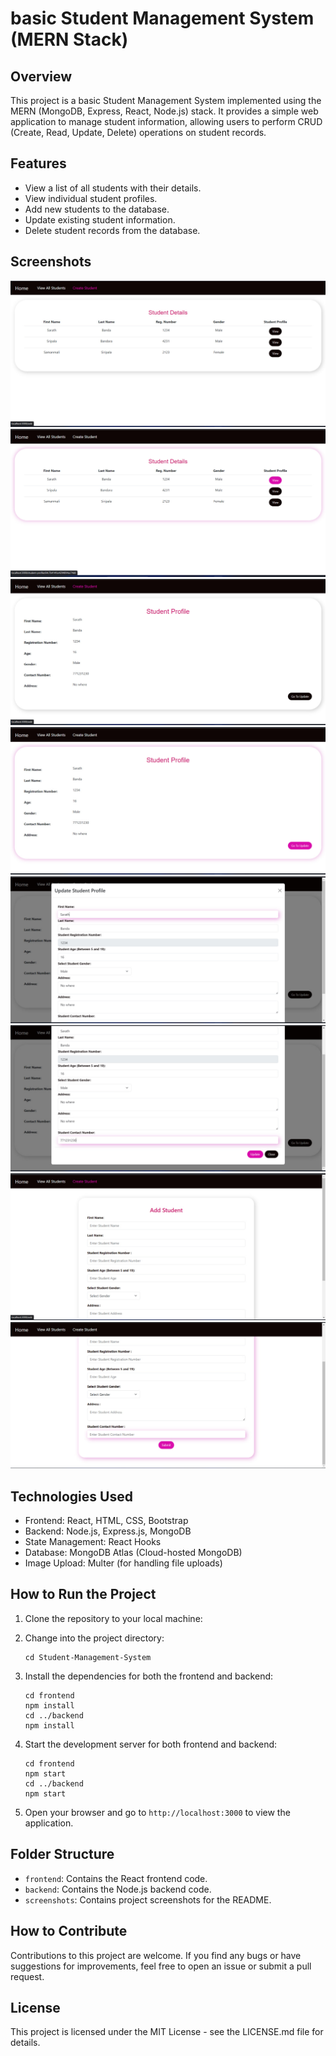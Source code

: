 # basic Student Management System (MERN Stack)

## Overview

This project is a basic Student Management System implemented using the MERN (MongoDB, Express, React, Node.js) stack. It provides a simple web application to manage student information, allowing users to perform CRUD (Create, Read, Update, Delete) operations on student records.

## Features

- View a list of all students with their details.
- View individual student profiles.
- Add new students to the database.
- Update existing student information.
- Delete student records from the database.

## Screenshots

![Screenshot 1](/frontend/screenshots/screenshot1.jpg)
![Screenshot 2](/frontend/screenshots/screenshot2.jpg)
![Screenshot 3](/frontend/screenshots/screenshot3.jpg)
![Screenshot 4](/frontend/screenshots/screenshot4.jpg)
![Screenshot 5](/frontend/screenshots/screenshot5.jpg)
![Screenshot 6](/frontend/screenshots/screenshot6.jpg)
![Screenshot 7](/frontend/screenshots/screenshot7.jpg)
![Screenshot 8](/frontend/screenshots/screenshot8.jpg)

## Technologies Used

- Frontend: React, HTML, CSS, Bootstrap
- Backend: Node.js, Express.js, MongoDB
- State Management: React Hooks
- Database: MongoDB Atlas (Cloud-hosted MongoDB)
- Image Upload: Multer (for handling file uploads)

## How to Run the Project

1. Clone the repository to your local machine:
   
2. Change into the project directory:
   ```
   cd Student-Management-System
   ```

3. Install the dependencies for both the frontend and backend:
   ```
   cd frontend
   npm install
   cd ../backend
   npm install
   ```

4. Start the development server for both frontend and backend:
   ```
   cd frontend
   npm start
   cd ../backend
   npm start
   ```

5. Open your browser and go to `http://localhost:3000` to view the application.

## Folder Structure

- `frontend`: Contains the React frontend code.
- `backend`: Contains the Node.js backend code.
- `screenshots`: Contains project screenshots for the README.

## How to Contribute

Contributions to this project are welcome. If you find any bugs or have suggestions for improvements, feel free to open an issue or submit a pull request.

## License

This project is licensed under the MIT License - see the LICENSE.md file for details.
